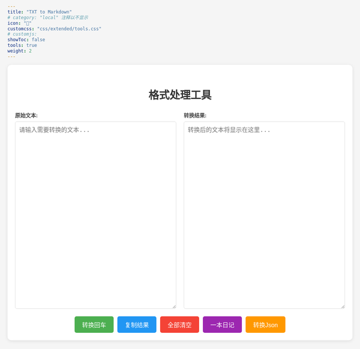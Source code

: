 ```yaml
---
title: "TXT to Markdown"
# category: "local" 注释以不显示
icon: "📑"
customcss: "css/extended/tools.css"
# customjs: 
showToc: false
tools: true
weight: 2
---
```





<style>
    * {
        margin: 0;
        padding: 0;
        box-sizing: border-box;
    }

    body {
        font-family: -apple-system, BlinkMacSystemFont, 'Segoe UI', Roboto, 'Helvetica Neue', Arial, sans-serif;
        line-height: 1.6;
        padding: 20px;
        max-width: 1200px;
        margin: 0 auto;
        background-color: #f5f5f5;
    }

    .container {
        background-color: white;
        padding: 20px;
        border-radius: 10px;
        box-shadow: 0 2px 10px rgba(0, 0, 0, 0.1);
    }

    h1 {
        text-align: center;
        color: #333;
        margin-bottom: 20px;
    }

    .text-area-container {
        display: grid;
        grid-template-columns: 1fr 1fr;
        gap: 20px;
        margin-bottom: 20px;
    }

    @media (max-width: 768px) {
        .text-area-container {
            grid-template-columns: 1fr;
        }
    }

    .text-area-wrapper {
        display: flex;
        flex-direction: column;
    }

    .text-area-label {
        font-weight: bold;
        margin-bottom: 5px;
        color: #444;
    }

    textarea {
        width: 100%;
        height: 500px;
        padding: 10px;
        border: 1px solid #ddd;
        border-radius: 5px;
        resize: vertical;
        font-size: 16px;
        line-height: 1.5;
    }

    .button-group {
        display: flex;
        gap: 10px;
        justify-content: center;
        flex-wrap: wrap;
    }

    button {
        padding: 10px 20px;
        font-size: 16px;
        border: none;
        border-radius: 5px;
        cursor: pointer;
        transition: background-color 0.3s;
    }

    button:hover {
        opacity: 0.9;
    }

    #convertBtn {
        background-color: #4CAF50;
        color: white;
    }

    #copyBtn {
        background-color: #2196F3;
        color: white;
    }

    #clearBtn {
        background-color: #f44336;
        color: white;
    }

    #jumpBtn {
        background-color: #9C27B0;
        color: white;
    }

    #jsonBtn {
        background-color: #FF9800;
        color: white;
    }

    .toast {
        position: fixed;
        bottom: 20px;
        left: 50%;
        transform: translateX(-50%);
        background-color: #333;
        color: white;
        padding: 10px 20px;
        border-radius: 5px;
        display: none;
        z-index: 1000;
    }
</style>



<div class="container">
    <h1>格式处理工具</h1>
    <div class="text-area-container">
        <div class="text-area-wrapper">
            <div class="text-area-label">原始文本:</div>
            <textarea id="inputText" placeholder="请输入需要转换的文本..."></textarea>
        </div>
        <div class="text-area-wrapper">
            <div class="text-area-label">转换结果:</div>
            <textarea id="outputText" placeholder="转换后的文本将显示在这里..." readonly></textarea>
        </div>
    </div>
    <div class="button-group">
        <button id="convertBtn">转换回车</button>
        <button id="copyBtn">复制结果</button>
        <button id="clearBtn">全部清空</button>
        <button id="jumpBtn">一本日记</button>
        <button id="jsonBtn">转换Json</button> <!-- 新增按钮 -->
    </div>
</div>
<div id="toast" class="toast"></div>

<script>
    document.getElementById('convertBtn').addEventListener('click', function () {
        const inputText = document.getElementById('inputText').value;
        const outputText = inputText
            .split('\n')
            .map(line => line.trim())
            .filter(line => line.length > 0)
            .join('\n\n')
            .replace(/\n{3,}/g, '\n\n'); // 确保最多只有一个空行
        document.getElementById('outputText').value = outputText;
    });

    document.getElementById('copyBtn').addEventListener('click', function () {
        const outputText = document.getElementById('outputText');
        outputText.select();
        document.execCommand('copy');
        showToast('已复制到剪贴板');
    });

    document.getElementById('clearBtn').addEventListener('click', function () {
        document.getElementById('inputText').value = '';
        document.getElementById('outputText').value = '';
    });

    document.getElementById('jumpBtn').addEventListener('click', function () {
        window.open('https://web.xianfengtech.cn/web2/#/record', '_blank');
    });

    document.getElementById('jsonBtn').addEventListener('click', function () {
        const inputText = document.getElementById('inputText').value;
        const jsonObject = {
            id: 1,
            date: new Date().toISOString().split('T')[0],
            title: "想你的第一天",
            content: inputText,
            from: "朱朱",
            to: "欢欢",
            avatar: "/images/avatar-ZZ.jpg"
        };
        const jsonString = JSON.stringify(jsonObject, null, 4);
        document.getElementById('outputText').value = jsonString;
    });

    function showToast(message) {
        const toast = document.getElementById('toast');
        toast.textContent = message;
        toast.style.display = 'block';
        setTimeout(() => {
            toast.style.display = 'none';
        }, 2000);
    }
</script>
